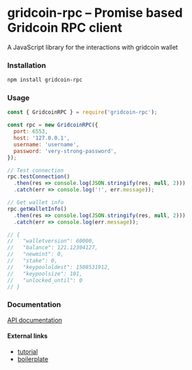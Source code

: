 # gridcoin-rpc – Promise based Gridcoin RPC client

A JavaScript library for the interactions with gridcoin wallet

### Installation

```bash
npm install gridcoin-rpc
```

### Usage

```javascript
const { GridcoinRPC } = require('gridcoin-rpc');

const rpc = new GridcoinRPC({
  port: 6553,
  host: '127.0.0.1',
  username: 'username',
  password: 'very-strong-password',
});

// Test connection
rpc.testConnection()
  .then(res => console.log(JSON.stringify(res, null, 2)))
  .catch(err => console.log('!', err.message));

// Get wallet info
rpc.getWalletInfo()
  .then(res => console.log(JSON.stringify(res, null, 2)))
  .catch(err => console.log(err.message));

// {
//   "walletversion": 60000,
//   "balance": 121.12304127,
//   "newmint": 0,
//   "stake": 0,
//   "keypoololdest": 1508531912,
//   "keypoolsize": 101,
//   "unlocked_until": 0
// }

```

### Documentation
[API documentation](https://gridcat.github.io/gridcoin-rpc/)

#### External links

- [tutorial](https://itnext.io/step-by-step-building-and-publishing-an-npm-typescript-package-44fe7164964c)
- [boilerplate](https://github.com/alexjoverm/typescript-library-starter)
